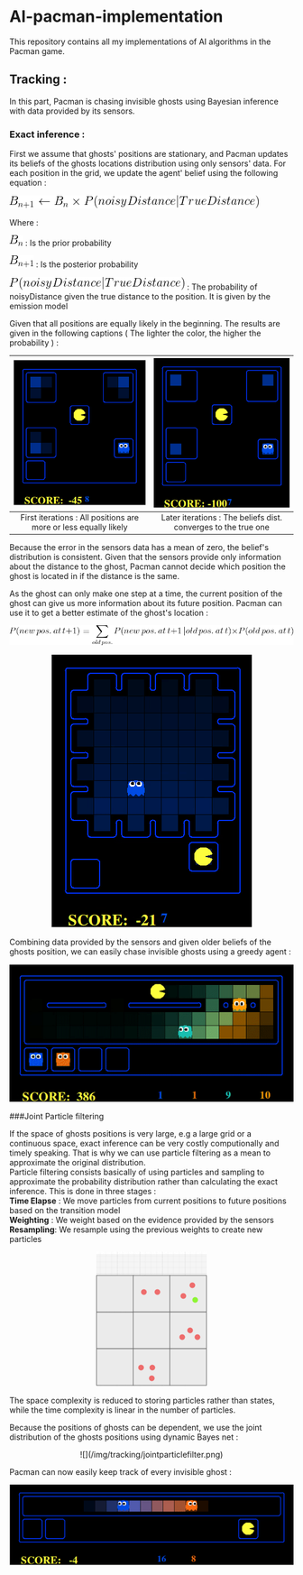 # AI-pacman-implementation
This repository contains all my implementations of AI algorithms in the Pacman game.

## Tracking :
In this part, Pacman is chasing invisible ghosts using Bayesian inference with data provided by its sensors.
### Exact inference :
First we assume that ghosts' positions are stationary, and Pacman updates its beliefs of the ghosts locations distribution using only sensors' data.
For each position in the grid, we update the agent' belief using the following equation :

![Exactinference](/img/tracking/exactinferenceupdate.png)

Where :

![Exactinference](/img/tracking/B_n.png) : Is the prior probability

![Exactinference](/img/tracking/B_n1.png) : Is the posterior probability

![Exactinference](/img/tracking/Pr.png) : The probability of noisyDistance given the true distance to the position. It is given by the emission model

Given that all positions are equally likely in the beginning.
The results are given in the following captions ( The lighter the color, the higher the probability ) :


| ![Firstiter](/img/tracking/1.png) | ![Firstiter](/img/tracking/2.png) |
|:---:|:---:|
| First iterations : All positions are more or less equally likely | Later iterations : The beliefs dist. converges to the true one|

Because the error in the sensors data has a mean of zero, the belief's distribution is consistent.
Given that the sensors provide only information about the distance to the ghost, Pacman cannot decide which position the ghost is located in if the distance is the same.

As the ghost can only make one step at a time, the current position of the ghost can give us more information about its future position. Pacman can use it to get a better estimate of the ghost's location :

![timeelapse](/img/tracking/timelapse.png)


<p align="center">
<img src="/img/tracking/timeelapsegif.gif">
</p>

Combining data provided by the sensors and given older beliefs of the ghosts position, we can easily chase invisible ghosts using a greedy agent :
<p align="center">
<img src="/img/tracking/gamescore.gif">
</p>


###Joint Particle filtering

If the space of ghosts positions is very large, e.g a large grid or a continuous space, exact inference can be very costly computionally and timely speaking. That is why we can use particle filtering as a mean to approximate the original distribution.
<br />
Particle filtering consists basically of using particles and sampling to approximate the probability distribution rather than calculating the exact inference. This is done in three stages :
<br />
**Time Elapse** : We move particles from current positions to future positions based on the transition model
<br />
**Weighting** : We weight based on the evidence provided by the sensors
<br />
**Resampling**: We resample using the previous weights to create new particles

<p align="center">
<img src="/img/tracking/particlefiltering.gif">
</p>

The space complexity is reduced to storing particles rather than states, while the time complexity is linear in the number of particles.

Because the positions of ghosts can be dependent, we use the joint distribution of the ghosts positions using dynamic Bayes net :

<p align="center">
![](/img/tracking/jointparticlefilter.png)
</p>

Pacman can now easily keep track of every invisible ghost :

<p align="center">
<img src="./img/tracking/DBN.gif">

</p>
